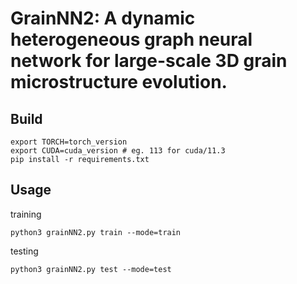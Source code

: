 # GrainNN2: A dynamic heterogeneous graph neural network for large-scale 3D grain microstructure evolution.

## Build

```
export TORCH=torch_version
export CUDA=cuda_version # eg. 113 for cuda/11.3
pip install -r requirements.txt
```

## Usage
training
```
python3 grainNN2.py train --mode=train
```

testing

```
python3 grainNN2.py test --mode=test
```
